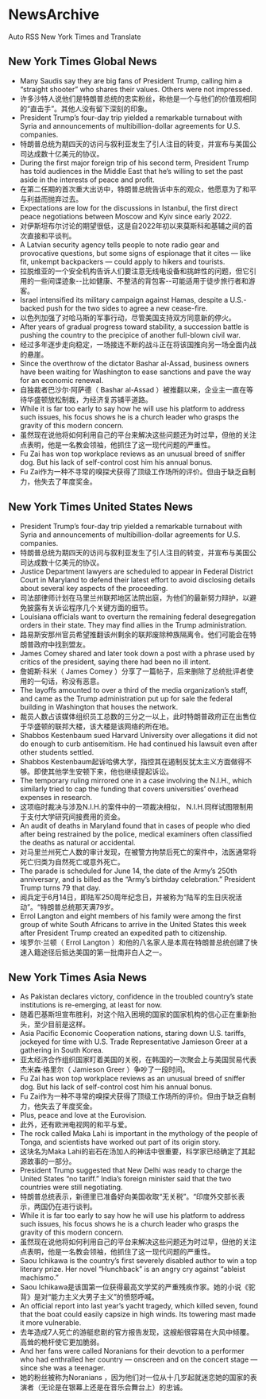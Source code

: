 # NewsArchive
Auto RSS New York Times and Translate

## New York Times Global News
* Many Saudis say they are big fans of President Trump, calling him a “straight shooter” who shares their values. Others were not impressed.
* 许多沙特人说他们是特朗普总统的忠实粉丝，称他是一个与他们的价值观相同的“直击手”。其他人没有留下深刻的印象。
* President Trump’s four-day trip yielded a remarkable turnabout with Syria and announcements of multibillion-dollar agreements for U.S. companies.
* 特朗普总统为期四天的访问与叙利亚发生了引人注目的转变，并宣布与美国公司达成数十亿美元的协议。
* During the first major foreign trip of his second term, President Trump has told audiences in the Middle East that he’s willing to set the past aside in the interests of peace and profit.
* 在第二任期的首次重大出访中，特朗普总统告诉中东的观众，他愿意为了和平与利益而抛弃过去。
* Expectations are low for the discussions in Istanbul, the first direct peace negotiations between Moscow and Kyiv since early 2022.
* 对伊斯坦布尔讨论的期望很低，这是自2022年初以来莫斯科和基辅之间的首次直接和平谈判。
* A Latvian security agency tells people to note radio gear and provocative questions, but some signs of espionage that it cites — like fit, unkempt backpackers — could apply to hikers and tourists.
* 拉脱维亚的一个安全机构告诉人们要注意无线电设备和挑衅性的问题，但它引用的一些间谍迹象--比如健康、不整洁的背包客--可能适用于徒步旅行者和游客。
* Israel intensified its military campaign against Hamas, despite a U.S.-backed push for the two sides to agree a new cease-fire.
* 以色列加强了对哈马斯的军事行动，尽管美国支持双方同意新的停火。
* After years of gradual progress toward stability, a succession battle is pushing the country to the precipice of another full-blown civil war.
* 经过多年逐步走向稳定，一场接连不断的战斗正在将该国推向另一场全面内战的悬崖。
* Since the overthrow of the dictator Bashar al-Assad, business owners have been waiting for Washington to ease sanctions and pave the way for an economic renewal.
* 自独裁者巴沙尔·阿萨德（ Bashar al-Assad ）被推翻以来，企业主一直在等待华盛顿放松制裁，为经济复苏铺平道路。
* While it is far too early to say how he will use his platform to address such issues, his focus shows he is a church leader who grasps the gravity of this modern concern.
* 虽然现在说他将如何利用自己的平台来解决这些问题还为时过早，但他的关注点表明，他是一名教会领袖，他抓住了这一现代问题的严重性。
* Fu Zai has won top workplace reviews as an unusual breed of sniffer dog. But his lack of self-control cost him his annual bonus.
* Fu Zai作为一种不寻常的嗅探犬获得了顶级工作场所的评价。但由于缺乏自制力，他失去了年度奖金。

## New York Times United States News
* President Trump’s four-day trip yielded a remarkable turnabout with Syria and announcements of multibillion-dollar agreements for U.S. companies.
* 特朗普总统为期四天的访问与叙利亚发生了引人注目的转变，并宣布与美国公司达成数十亿美元的协议。
* Justice Department lawyers are scheduled to appear in Federal District Court in Maryland to defend their latest effort to avoid disclosing details about several key aspects of the proceeding.
* 司法部律师计划在马里兰州联邦地区法院出庭，为他们的最新努力辩护，以避免披露有关诉讼程序几个关键方面的细节。
* Louisiana officials want to overturn the remaining federal desegregation orders in their state. They may find allies in the Trump administration.
* 路易斯安那州官员希望推翻该州剩余的联邦废除种族隔离令。他们可能会在特朗普政府中找到盟友。
* James Comey shared and later took down a post with a phrase used by critics of the president, saying there had been no ill intent.
* 詹姆斯·科米（ James Comey ）分享了一篇帖子，后来删除了总统批评者使用的一句话，称没有恶意。
* The layoffs amounted to over a third of the media organization’s staff, and came as the Trump administration put up for sale the federal building in Washington that houses the network.
* 裁员人数占该媒体组织员工总数的三分之一以上，此时特朗普政府正在出售位于华盛顿的联邦大楼，该大楼是该网络的所在地。
* Shabbos Kestenbaum sued Harvard University over allegations it did not do enough to curb antisemitism. He had continued his lawsuit even after other students settled.
* Shabbos Kestenbaum起诉哈佛大学，指控其在遏制反犹太主义方面做得不够。即使其他学生安顿下来，他也继续提起诉讼。
* The temporary ruling mirrored one in a case involving the N.I.H., which similarly tried to cap the funding that covers universities’ overhead expenses in research.
* 这项临时裁决与涉及N.I.H.的案件中的一项裁决相似， N.I.H.同样试图限制用于支付大学研究间接费用的资金。
* An audit of deaths in Maryland found that in cases of people who died after being restrained by the police, medical examiners often classified the deaths as natural or accidental.
* 对马里兰州死亡人数的审计发现，在被警方拘禁后死亡的案件中，法医通常将死亡归类为自然死亡或意外死亡。
* The parade is scheduled for June 14, the date of the Army’s 250th anniversary, and is billed as the “Army’s birthday celebration.” President Trump turns 79 that day.
* 阅兵定于6月14日，即陆军250周年纪念日，并被称为“陆军的生日庆祝活动”。“特朗普总统那天满79岁。
* Errol Langton and eight members of his family were among the first group of white South Africans to arrive in the United States this week after President Trump created an expedited path to citizenship.
* 埃罗尔·兰顿（ Errol Langton ）和他的八名家人是本周在特朗普总统创建了快速入籍途径后抵达美国的第一批南非白人之一。

## New York Times Asia News
* As Pakistan declares victory, confidence in the troubled country’s state institutions is re-emerging, at least for now.
* 随着巴基斯坦宣布胜利，对这个陷入困境的国家的国家机构的信心正在重新抬头，至少目前是这样。
* Asia Pacific Economic Cooperation nations, staring down U.S. tariffs, jockeyed for time with U.S. Trade Representative Jamieson Greer at a gathering in South Korea.
* 亚太经济合作组织国家盯着美国的关税，在韩国的一次聚会上与美国贸易代表杰米森·格里尔（ Jamieson Greer ）争吵了一段时间。
* Fu Zai has won top workplace reviews as an unusual breed of sniffer dog. But his lack of self-control cost him his annual bonus.
* Fu Zai作为一种不寻常的嗅探犬获得了顶级工作场所的评价。但由于缺乏自制力，他失去了年度奖金。
* Plus, peace and love at the Eurovision.
* 此外，还有欧洲电视网的和平与爱。
* The rock called Maka Lahi is important in the mythology of the people of Tonga, and scientists have worked out part of its origin story.
* 这块名为Maka Lahi的岩石在汤加人的神话中很重要，科学家已经确定了其起源故事的一部分。
* President Trump suggested that New Delhi was ready to charge the United States “no tariff.” India’s foreign minister said that the two countries were still negotiating.
* 特朗普总统表示，新德里已准备好向美国收取“无关税”。“印度外交部长表示，两国仍在进行谈判。
* While it is far too early to say how he will use his platform to address such issues, his focus shows he is a church leader who grasps the gravity of this modern concern.
* 虽然现在说他将如何利用自己的平台来解决这些问题还为时过早，但他的关注点表明，他是一名教会领袖，他抓住了这一现代问题的严重性。
* Saou Ichikawa is the country’s first severely disabled author to win a top literary prize. Her novel “Hunchback” is an angry cry against “ableist machismo.”
* Saou Ichikawa是该国第一位获得最高文学奖的严重残疾作家。她的小说《驼背》是对“能力主义大男子主义”的愤怒呼喊。
* An official report into last year’s yacht tragedy, which killed seven, found that the boat could easily capsize in high winds. Its towering mast made it more vulnerable.
* 去年造成7人死亡的游艇悲剧的官方报告发现，这艘船很容易在大风中倾覆。高耸的桅杆使它更加脆弱。
* And her fans were called Noranians for their devotion to a performer who had enthralled her country — onscreen and on the concert stage — since she was a teenager.
* 她的粉丝被称为Noranians ，因为他们对一位从十几岁起就迷恋她的国家的表演者（无论是在银幕上还是在音乐会舞台上）的忠诚。

